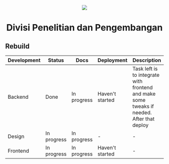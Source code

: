 <p align="center">
<img src="https://i.pinimg.com/originals/d2/cc/ff/d2ccff95af3696b13bf6afe50be48116.gif"/>
</p>

<h1 align="center">
Divisi Penelitian dan Pengembangan
</h1>

## Rebuild

| Development | Status      | Docs        | Deployment      | Description                                                                               |
| ----------- | ----------- | ----------- | --------------- | ----------------------------------------------------------------------------------------- |
| Backend     | Done        | In progress | Haven't started | Task left is to integrate with frontend and make some tweaks if needed. After that deploy |
| Design      | In progress | In progress | -               | -                                                                                         |
| Frontend    | In progress | In progress | Haven't started | -                                                                                         |
